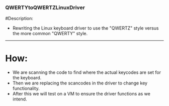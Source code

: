 ### QWERTYtoQWERTZLinuxDriver
#Description: 
- Rewriting the Linux keyboard driver to use the "QWERTZ" style versus the more common "QWERTY" style. 
-----------------------------------------------------------------------------------------------------
# How:
- We are scanning the code to find where the actual keycodes are set for the keyboard.
- Then we are replacing the scancodes in the driver to change key functionality.
- After this we will test on a VM to ensure the driver functions as we intend.
